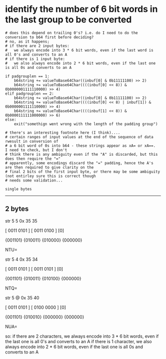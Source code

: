 # identify the number of 6 bit words in the last group to be converted
    # does this depend on trailing 0's? i.e. do I need to do the conversion to b64 first before deciding?
    # no, as it happens;
    # if there are 2 input bytes:
    #   we always encode into 3 * 6 bit words, even if the last word is all 0's and converts to an A
    # if there is 1 input byte:
    #   we also always encode into 2 * 6 bit words, even if the last one is all 0s and converts to an A

    if padgrouplen == 1:
        b64string += valueToBase64Char((inbuf[0] & 0b11111100) >> 2)
        b64string += valueToBase64Char((((inbuf[0] << 8)) & 0b0000001111110000) >> 4)
    elif padgrouplen == 2:
        b64string += valueToBase64Char((inbuf[0] & 0b11111100) >> 2)
        b64string += valueToBase64Char((((inbuf[0] << 8) | inbuf[1]) & 0b0000001111110000) >> 4)
        b64string += valueToBase64Char((((inbuf[1] << 8)) & 0b0000111111000000) >> 6)
    else:
        exit("somethign went wrong with the length of the padding group")

    # there's an interesting footnote here (I think)....
    # certain ranges of input values at the end of the sequence of data rwesult in conversion of
    # a 6 bit word of 0s into b64 - these strings appear as xA= or xA==.  I need to check, but I don't
    # think there is any ambiguity even if the "A" is discarded, but this does then require the "="
    # apparently, some encodings discard the "=" padding, hence the A's are then required to give clarity on the
    # final 2 bits of the first input byte, or there may be some ambiguity (not entirley sure this is correct though
    # needs some validation...
    
    single bytes
------------


2 bytes
-------


str 5 5
0x 35 35

[ 0011 0101 ] [ 0011   0100 ] [0]

{001101} 	 {010011} {010000} {000000}

NTU=

str 5 4	
0x 35 34

[ 0011 0101 ] [ 0011   0101 ] [0]

{001101} 	 {010011} {010100} {000000}

NTQ=

str 5 @
0x 35 40

[ 0011 0101 ] [ 0100   0000 ] [0]

{001101} 	 {010010} {000000} {000000}

NUA=

so:
    if there are 2 characters, we always encode into 3 * 6 bit words, even if the last one is all 0's and converts to an A
    if there is 1 character, we also always encode into 2 * 6 bit words, even if the last one is all 0s and converts to an A
